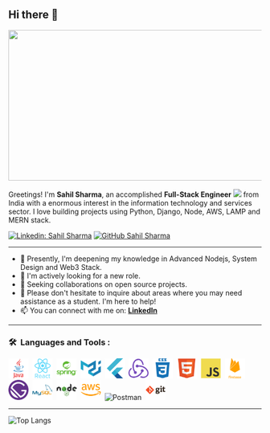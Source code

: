 ## Hi there 👋

<p align="center"><img src="https://media.giphy.com/media/dWesBcTLavkZuG35MI/giphy.gif" width="600" height="300"  /></p>

Greetings! I'm **Sahil Sharma**, an accomplished **Full-Stack Engineer** <img src="https://media.giphy.com/media/WUlplcMpOCEmTGBtBW/giphy.gif" width="30"> from India with a enormous interest in the information technology and services sector. I love building projects using Python, Django, Node, AWS, LAMP and MERN stack. 

[![Linkedin: Sahil Sharma](https://img.shields.io/badge/-Sahil-blue?style=flat-square&logo=Linkedin&logoColor=white&link=https://www.linkedin.com/in/ss-d3v/)](https://www.linkedin.com/in/ss-d3v/)
[![GitHub Sahil Sharma](https://img.shields.io/github/followers/ss-d3v?label=follow&style=social)](https://github.com/ss-d3v/)

---

- 🌱 Presently, I'm deepening my knowledge in Advanced Nodejs, System Design and Web3 Stack.
- 🏢 I'm actively looking for a new role.
- 👯 Seeking collaborations on open source projects.
- 💬 Please don't hesitate to inquire about areas where you may need assistance as a student. I'm here to help!
- 📫 You can connect with me on:
  **[LinkedIn](https://www.linkedin.com/in/ss-d3v/)**

---

### 🛠 &nbsp;Languages and Tools :

<p>
<img src="https://github.com/devicons/devicon/blob/master/icons/java/java-original-wordmark.svg" title="Java" alt="Java" width="40" height="40"/>&nbsp;
<img src="https://github.com/devicons/devicon/blob/master/icons/react/react-original-wordmark.svg" title="React" alt="React" width="40" height="40"/>&nbsp;
<img src="https://github.com/devicons/devicon/blob/master/icons/spring/spring-original-wordmark.svg" title="Spring" alt="Spring" width="40" height="40"/>&nbsp;
<img src="https://github.com/devicons/devicon/blob/master/icons/materialui/materialui-original.svg" title="Material UI" alt="Material UI" width="40" height="40"/>&nbsp;
<img src="https://github.com/devicons/devicon/blob/master/icons/flutter/flutter-original.svg" title="Flutter" alt="Flutter" width="40" height="40"/>&nbsp;
<img src="https://github.com/devicons/devicon/blob/master/icons/redux/redux-original.svg" title="Redux" alt="Redux " width="40" height="40"/>&nbsp;
<img src="https://github.com/devicons/devicon/blob/master/icons/css3/css3-plain-wordmark.svg"  title="CSS3" alt="CSS" width="40" height="40"/>&nbsp;
<img src="https://github.com/devicons/devicon/blob/master/icons/html5/html5-original.svg" title="HTML5" alt="HTML" width="40" height="40"/>&nbsp;
<img src="https://github.com/devicons/devicon/blob/master/icons/javascript/javascript-original.svg" title="JavaScript" alt="JavaScript" width="40" height="40"/>&nbsp;
<img src="https://github.com/devicons/devicon/blob/master/icons/firebase/firebase-plain-wordmark.svg" title="Firebase" alt="Firebase" width="40" height="40"/>&nbsp;
<img src="https://github.com/devicons/devicon/blob/master/icons/gatsby/gatsby-original.svg" title="Gatsby"  alt="Gatsby" width="40" height="40"/>&nbsp;
<img src="https://github.com/devicons/devicon/blob/master/icons/mysql/mysql-original-wordmark.svg" title="MySQL"  alt="MySQL" width="40" height="40"/>&nbsp;
<img src="https://github.com/devicons/devicon/blob/master/icons/nodejs/nodejs-original-wordmark.svg" title="NodeJS" alt="NodeJS" width="40" height="40"/>&nbsp;
<img src="https://github.com/devicons/devicon/blob/master/icons/amazonwebservices/amazonwebservices-plain-wordmark.svg" title="AWS" alt="AWS" width="40" height="40"/>&nbsp;
<img src="https://www.vectorlogo.zone/logos/getpostman/getpostman-icon.svg" title="Postman"  alt="Postman" width="40" height="40"/>&nbsp;
<img src="https://github.com/devicons/devicon/blob/master/icons/git/git-original-wordmark.svg" title="Git" **alt="Git" width="40" height="40"/>&nbsp;
</p>

---

![Top Langs](https://github-readme-stats.vercel.app/api/top-langs/?username=ss-d3v&layout=compact&theme=dark&hide_border=true)
